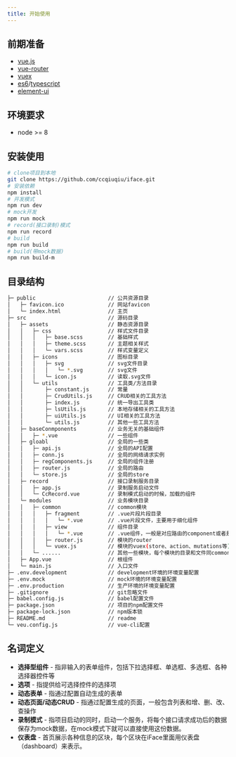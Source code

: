 ```yaml
---
title: 开始使用
---
```


## 前期准备

* [vue.js](https://cn.vuejs.org/)
* [vue-router](https://router.vuejs.org/zh/)
* [vuex](https://vuex.vuejs.org/zh/)
* [es6](http://es6.ruanyifeng.com/)/[typescript](https://www.tslang.cn/index.html)
* [element-ui](https://element.faas.ele.me/#/zh-CN/component/installation)

## 环境要求

* node &gt;= 8

## 安装使用

```bash
# clone项目到本地
git clone https://github.com/ccqiuqiu/iface.git
# 安装依赖
npm install
# 开发模式
npm run dev
# mock开发
npm run mock
# record(接口录制)模式
npm run record
# build
npm run build
# build(带mock数据)
npm run build-m
```

## 目录结构

```bash
├─ public                       // 公共资源目录
│   ├─ favicon.ico              // 网站favicon
│   └─ index.html               // 主页
├─ src                          // 源码目录
│   ├─ assets                   // 静态资源目录
│   │   ├─ css                  // 样式文件目录
│   │   │   ├─ base.scss        // 基础样式
│   │   │   ├─ theme.scss       // 主题相关样式
│   │   │   └─ vars.scss        // 样式变量定义
│   │   ├─ icons                // 图标目录
│   │   │   ├─ svg              // svg文件目录
│   │   │   │   └─ *.svg        // svg文件
│   │   │   └─ icon.js          // 读取.svg文件
│   │   └─ utils                // 工具类/方法目录
│   │       ├─ constant.js      // 常量
│   │       ├─ CrudUtils.js     // CRUD相关的工具方法
│   │       ├─ index.js         // 统一导出工具类
│   │       ├─ lsUtils.js       // 本地存储相关的工具方法
│   │       ├─ uiUtils.js       // UI相关的工具方法
│   │       └─ utils.js         // 其他一些工具方法
│   ├─ baseConmponents          // 业务无关的基础组件
│   │   ├─ *.vue                // 一些组件
│   ├─ gloabl                   // 全局的一些类
│   │   ├─ api.js               // 全局的API配置
│   │   ├─ conn.js              // 全局的网络请求实例
│   │   ├─ regComponents.js     // 全局的组件注册
│   │   ├─ router.js            // 全局的路由
│   │   └─ store.js             // 全局的store
│   ├─ record                   // 接口录制服务目录
│   │   ├─ app.js               // 录制服务启动文件
│   │   └─ CcRecord.vue         // 录制模式启动的时候，加载的组件
│   └─ modules                  // 业务模块目录
│   │   ├─ common               // common模块
│   │   │   ├─ fragment         // .vue片段片段目录
│   │   │   │   └─ *.vue        // .vue片段文件，主要用于细化组件
│   │   │   ├─ view             // 组件目录
│   │   │   │   └─ *.vue        // .vue组件，一般是对应路由的component或者是完整的page
│   │   │   ├─ router.js        // 模块的router
│   │   │   └─ vuex.js          // 模块的vuex(store、action、mutations等)
│   │   └─ ......               // 其他一些模块，每个模块的目录和文件同common一致
│   ├─ App.vue                  // 根组件
│   └─ main.js                  // 入口文件
├─ .env.development             // development环境的环境变量配置
├─ .env.mock                    // mock环境的环境变量配置
├─ .env.production              // 生产环境的环境变量配置
├─ .gitignore                   // git忽略文件
├─ babel.config.js              // babel配置文件
├─ package.json                 // 项目的npm配置文件
├─ package-lock.json            // npm版本锁
├─ README.md                    // readme
└─ veu.config.js                // vue-cli配置
```

## 名词定义

* **选择型组件** - 指非输入的表单组件，包括下拉选择框、单选框、多选框、各种选择器控件等
* **选项** - 指提供给可选择控件的选择项
* **动态表单** - 指通过配置自动生成的表单
* **动态页面/动态CRUD** - 指通过配置生成的页面，一般包含列表和增、删、改、查操作
* **录制模式** - 指项目启动的同时，启动一个服务，将每个接口请求成功后的数据保存为mock数据，在mock模式下就可以直接使用这份数据。
* **仪表盘** - 首页展示各种信息的区块，每个区块在iFace里面用仪表盘（dashboard）来表示。